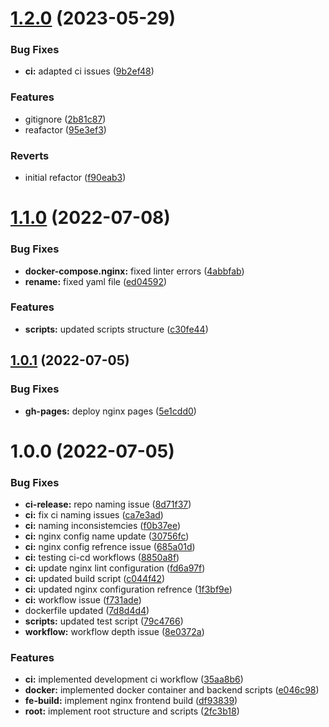 # [1.2.0](https://github.com/paulAlexSerban/tpl--nginx-service/compare/v1.1.0...v1.2.0) (2023-05-29)


### Bug Fixes

* **ci:** adapted ci issues ([9b2ef48](https://github.com/paulAlexSerban/tpl--nginx-service/commit/9b2ef4884530e8c4fc734c5fd8ef5b22af3a798e))


### Features

* gitignore ([2b81c87](https://github.com/paulAlexSerban/tpl--nginx-service/commit/2b81c876cd7c472fc2b7616236843a57836e2f30))
* reafactor ([95e3ef3](https://github.com/paulAlexSerban/tpl--nginx-service/commit/95e3ef31d90e70a7f0b75b8755ee2c5917d00f45))


### Reverts

* initial refactor ([f90eab3](https://github.com/paulAlexSerban/tpl--nginx-service/commit/f90eab3e56bd0c1aaddf9974964e8738701b060b))

# [1.1.0](https://github.com/paulAlexSerban/tpl--nginx-server/compare/v1.0.1...v1.1.0) (2022-07-08)


### Bug Fixes

* **docker-compose.nginx:** fixed linter errors ([4abbfab](https://github.com/paulAlexSerban/tpl--nginx-server/commit/4abbfabb13e9ef8be68e7376400470f1de293f89))
* **rename:** fixed yaml file ([ed04592](https://github.com/paulAlexSerban/tpl--nginx-server/commit/ed04592fa8e5174d9aaed800c920c0a71f79e164))


### Features

* **scripts:** updated scripts structure ([c30fe44](https://github.com/paulAlexSerban/tpl--nginx-server/commit/c30fe44513ba264498f828b41e67c55bafb689d8))

## [1.0.1](https://github.com/paulAlexSerban/tpl--nginx-server/compare/v1.0.0...v1.0.1) (2022-07-05)


### Bug Fixes

* **gh-pages:** deploy nginx pages ([5e1cdd0](https://github.com/paulAlexSerban/tpl--nginx-server/commit/5e1cdd0124791e8ccd470ead0496d44f0374e7ec))

# 1.0.0 (2022-07-05)


### Bug Fixes

* **ci-release:** repo naming issue ([8d71f37](https://github.com/paulAlexSerban/tpl--nginx-server/commit/8d71f379275dd5df99985d2e5cbf83aca0d9fb9f))
* **ci:** fix ci naming issues ([ca7e3ad](https://github.com/paulAlexSerban/tpl--nginx-server/commit/ca7e3adfc344184af83b0812ac69ede2717f570c))
* **ci:** naming inconsistemcies ([f0b37ee](https://github.com/paulAlexSerban/tpl--nginx-server/commit/f0b37eefb96bb0dc92a6da68be32417fabf428ad))
* **ci:** nginx config name update ([30756fc](https://github.com/paulAlexSerban/tpl--nginx-server/commit/30756fce3f7ae495a10ee3b9a94744ecdd5aa2f7))
* **ci:** nginx config refrence issue ([685a01d](https://github.com/paulAlexSerban/tpl--nginx-server/commit/685a01d085c0e3d24b9dfde2ccea5d6cf4812320))
* **ci:** testing ci-cd workflows ([8850a8f](https://github.com/paulAlexSerban/tpl--nginx-server/commit/8850a8f5969165e915f0c44b14438d44e38ebc0f))
* **ci:** update nginx lint configuration ([fd6a97f](https://github.com/paulAlexSerban/tpl--nginx-server/commit/fd6a97f5c3def3c64e387ecead1b218929db9d43))
* **ci:** updated build script ([c044f42](https://github.com/paulAlexSerban/tpl--nginx-server/commit/c044f426033ffac605e81db2bbfa4a7be2158349))
* **ci:** updated nginx configuration refrence ([1f3bf9e](https://github.com/paulAlexSerban/tpl--nginx-server/commit/1f3bf9e14a9673cad4f70c40ad8d1b6ac7712a76))
* **ci:** workflow issue ([f731ade](https://github.com/paulAlexSerban/tpl--nginx-server/commit/f731adeb917f62ed18ac3415e594a0de5bded053))
* dockerfile updated ([7d8d4d4](https://github.com/paulAlexSerban/tpl--nginx-server/commit/7d8d4d418e12f5393b82355b45e340af3e25f142))
* **scripts:** updated test script ([79c4766](https://github.com/paulAlexSerban/tpl--nginx-server/commit/79c4766a3bd9b10c27eab89d048b418688f8f17b))
* **workflow:** workflow depth issue ([8e0372a](https://github.com/paulAlexSerban/tpl--nginx-server/commit/8e0372a6b05a96c4e3c912995962c2aaf65b3d91))


### Features

* **ci:** implemented development ci workflow ([35aa8b6](https://github.com/paulAlexSerban/tpl--nginx-server/commit/35aa8b60dff554debb68d3d4c7673b47a8fe4f66))
* **docker:** implemented docker container and backend scripts ([e046c98](https://github.com/paulAlexSerban/tpl--nginx-server/commit/e046c98faf44f395b3087b713384e6074b7c1110))
* **fe-build:** implement nginx frontend build ([df93839](https://github.com/paulAlexSerban/tpl--nginx-server/commit/df93839aa16ac5935a5bcae099767fbead82fb29))
* **root:** implement root structure and scripts ([2fc3b18](https://github.com/paulAlexSerban/tpl--nginx-server/commit/2fc3b18238a9121430dd18c9e6516fd0a1c1a962))
